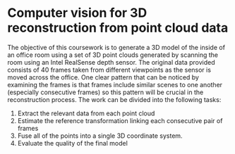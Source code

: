 # Computer vision for 3D reconstruction from point cloud data

The objective of this coursework is to generate a 3D model of the inside of an office
room using a set of 3D point clouds generated by scanning the room using an Intel
RealSense depth sensor. The original data provided consists of 40 frames taken
from different viewpoints as the sensor is moved across the office. One clear pattern
that can be noticed by examining the frames is that frames include similar scenes
to one another (especially consecutive frames) so this pattern will be crucial in the
reconstruction process. The work can be divided into the following tasks:

1. Extract the relevant data from each point cloud
2. Estimate the reference transformation linking each consecutive pair of frames
3. Fuse all of the points into a single 3D coordinate system.
4. Evaluate the quality of the final model
